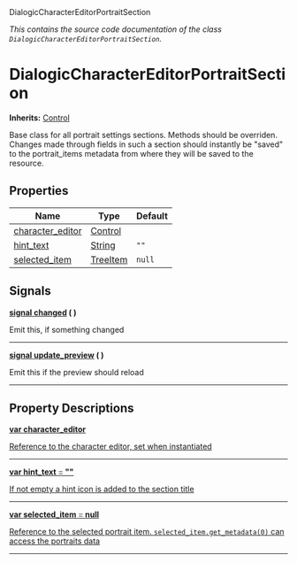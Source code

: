 
<div class="header-banner purple">
<div class="header-label purple">DialogicCharacterEditorPortraitSection</div>
</div>

*This contains the source code documentation of the class `DialogicCharacterEditorPortraitSection`.*
        
# DialogicCharacterEditorPortraitSection
**Inherits:** [Control](https://docs.godotengine.org/en/latest/classes/class_control.html#class-control)

Base class for all portrait settings sections. Methods should be overriden. Changes made through fields in such a section should instantly be "saved" to the portrait_items metadata from where they will be saved to the resource.
## Properties
Name | Type | Default 
--- | --- | --- 
[<span class="hljs-title">character_editor</span>](#property-character_editor) | [Control](https://docs.godotengine.org/en/latest/classes/class_control.html#class-control) |   
[<span class="hljs-title">hint_text</span>](#property-hint_text) | [String](https://docs.godotengine.org/en/latest/classes/class_string.html#class-string) |  `""` 
[<span class="hljs-title">selected_item</span>](#property-selected_item) | [TreeItem](https://docs.godotengine.org/en/latest/classes/class_treeitem.html#class-treeitem) |  `null` 

## Signals


<a class="header" id="signal-changed" href="#signal-changed">**<span class="hljs-attribute">signal</span> [<span class="hljs-title">changed</span>](#signal-changed) ( )** </a>



Emit this, if something changed

---



<a class="header" id="signal-update_preview" href="#signal-update_preview">**<span class="hljs-attribute">signal</span> [<span class="hljs-title">update_preview</span>](#signal-update_preview) ( )** </a>



Emit this if the preview should reload

---

## Property Descriptions



<a class="header" id="property-character_editor" href="#property-character_editor">**<span class="hljs-attribute">var</span> <span class="hljs-title">character_editor</span>** 



Reference to the character editor, set when instantiated

---



<a class="header" id="property-hint_text" href="#property-hint_text">**<span class="hljs-attribute">var</span> <span class="hljs-title">hint_text</span> <span style = "color: gray"> = </span> ""** 



If not empty a hint icon is added to the section title

---



<a class="header" id="property-selected_item" href="#property-selected_item">**<span class="hljs-attribute">var</span> <span class="hljs-title">selected_item</span> <span style = "color: gray"> = </span> null** 



Reference to the selected portrait item. `selected_item.get_metadata(0)` can access the portraits data

---

